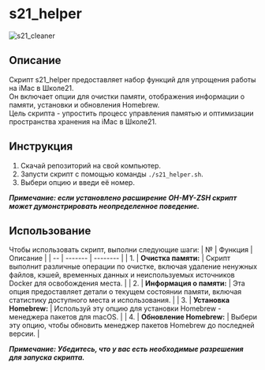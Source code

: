 # s21_helper

![s21_cleaner](https://content-7.foto.my.mail.ru/community/imperia.smexa/_groupsphoto/h-19126.jpg)


## Описание

Скрипт s21_helper предоставляет набор функций для упрощения работы на iMac в Школе21.  
Он включает опции для очистки памяти, отображения информации о памяти, установки и обновления Homebrew.  
Цель скрипта - упростить процесс управления памятью и оптимизации пространства хранения на iMac в Школе21.  


## Инструкция  

1. Скачай репозиторий на свой компьютер.  
2. Запусти скрипт с помощью команды `./s21_helper.sh`.  
3. Выбери опцию и введи её номер.  

***Примечание: если установлено расширение OH-MY-ZSH скрипт может думонстрировать неопределенное поведение.***  


## Использование

Чтобы использовать скрипт, выполни следующие шаги:
| №  | Функция | Описание |
| -- | ------- | -------- |
| 1. | **Очистка памяти:** | Скрипт выполнит различные операции по очистке, включая удаление ненужных файлов, кэшей, временных данных и неиспользуемых источников Docker для освобождения места. | 
| 2. | **Информация о памяти:** | Эта опция предоставляет детали о текущем состоянии памяти, включая статистику доступного места и использования. |
| 3. | **Установка Homebrew:** | Используй эту опцию для установки Homebrew - менеджера пакетов для macOS. | 
| 4. | **Обновление Homebrew:** | Выбери эту опцию, чтобы обновить менеджер пакетов Homebrew до последней версии. |

***Примечание: Убедитесь, что у вас есть необходимые разрешения для запуска скрипта.***
